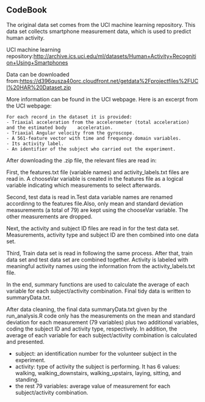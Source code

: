 ## CodeBook

The original data set comes from the UCI machine learning repository. This data set collects smartphone measurement data, which is used to predict human activity. 

UCI machine learning repository:http://archive.ics.uci.edu/ml/datasets/Human+Activity+Recognition+Using+Smartphones 

Data can be downloaded from:https://d396qusza40orc.cloudfront.net/getdata%2Fprojectfiles%2FUCI%20HAR%20Dataset.zip  

More information can be found in the UCI webpage. Here is an excerpt from the UCI webpage: 

    For each record in the dataset it is provided: 
    - Triaxial acceleration from the accelerometer (total acceleration) and the estimated body    acceleration. 
    - Triaxial Angular velocity from the gyroscope. 
    - A 561-feature vector with time and frequency domain variables. 
    - Its activity label. 
    - An identifier of the subject who carried out the experiment.
    
After downloading the .zip file, the relevant files are read in:

First, the features.txt file (variable names) and activity_labels.txt files are read in. A chooseVar variable is created in the features file as a logical variable indicating which measurements to select afterwards.

Second, test data is read in.Test data variable names are renamed accordinng to the features file.Also, only mean and standard deviation measurements (a total of 79) are kept using the chooseVar variable. The other measurements are dropped. 

Next, the activity and subject ID files are read in for the test data set. Measurements, activity type and subject ID are then combined into one data set.

Third, Train data set is read in following the same process. After that, train data set and test data set are combined together. Activity is labeled with meaningful activity names using the information from the activity_labels.txt file.

In the end, summary functions are used to calculate the average of each variable for each subject/activity combination. Final tidy data is written to summaryData.txt.

After data cleaning, the final data summaryData.txt given by the run_analysis.R code only has the measurements on the mean and standard deviation for each measurement (79 variables) plus two additional variables, coding the subject ID and activity type, respectively. In addition, the average of each variable for each subject/activity combination is calculated and presented.

* subject: an identification number for the volunteer subject in the experiment.
* activity: type of activity the subject is performing. It has 6 values: walking, walking_downstairs, walking_upstairs, laying, sitting, and standing. 
* the rest 79 variables: average value of measurement for each subject/activity combination.
